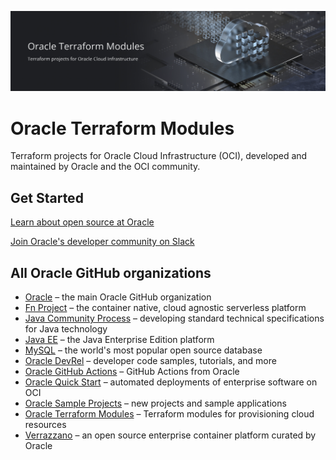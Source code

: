 ![Oracle Logo](https://github.com/oracle-terraform-modules/.github/blob/readme-upd/profile/OGHO%20banner%20-%20Terraform%20Modules.png?raw=true "Open source at Oracle. Everyone is invited. Let's collaborate together")

# Oracle Terraform Modules

Terraform projects for Oracle Cloud Infrastructure (OCI), developed and maintained by Oracle and the OCI community.

## Get Started

[Learn about open source at Oracle](https://developer.oracle.com/open-source/)

[Join Oracle's developer community on Slack](https://bit.ly/odevrel_slack)

## All Oracle GitHub organizations

* [Oracle](https://github.com/oracle) – the main Oracle GitHub organization
* [Fn Project](https://github.com/fnproject) – the container native, cloud agnostic serverless platform
* [Java Community Process](https://github.com/jcp-org) – developing standard technical specifications for Java technology
* [Java EE](https://github.com/javaee) – the Java Enterprise Edition platform
* [MySQL](https://github.com/mysql) –  the world's most popular open source database
* [Oracle DevRel](https://github.com/oracle-devrel) – developer code samples, tutorials, and more
* [Oracle GitHub Actions](https://github.com/oracle-actions) – GitHub Actions from Oracle
* [Oracle Quick Start](https://github.com/oracle-quickstart) – automated deployments of enterprise software on OCI
* [Oracle Sample Projects](https://github.com/oracle-samples) – new projects and sample applications
* [Oracle Terraform Modules](https://github.com/oracle-terraform-modules) – Terraform modules for provisioning cloud resources
* [Verrazzano](https://github.com/verrazzano) – an open source enterprise container platform curated by Oracle
